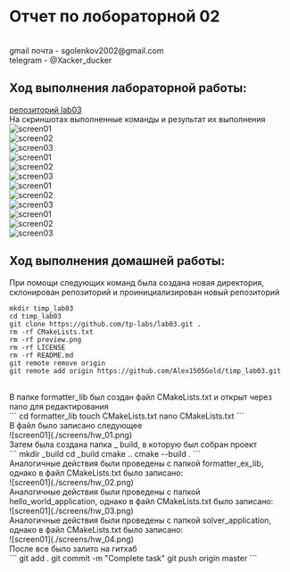 <h1>Отчет по лобораторной 02</h1>
</br>gmail почта - sgolenkov2002@gmail.com </br>
telegram - @Xacker_ducker

<h2>Ход выполнения лабораторной работы:</h2>

[репозиторий lab03](https://github.com/Alex1505Gold/lab03)</br>
На скриншотах выполненные команды и результат их выполнения
![screen01](./screens/screen01.png)</br>
![screen02](./screens/screen02.png)</br>
![screen03](./screens/screen03.png)</br>
![screen01](./screens/screen04.png)</br>
![screen02](./screens/screen05.png)</br>
![screen03](./screens/screen06.png)</br>
![screen01](./screens/screen07.png)</br>
![screen02](./screens/screen08.png)</br>
![screen03](./screens/screen09.png)</br>
![screen01](./screens/screen10.png)</br>
![screen02](./screens/screen11.png)</br>
![screen03](./screens/screen12.png)</br>

<h2>Ход выполнения домашней работы:</h2>

При помощи следующих команд была создана новая директория, склонирован репозиторий и проинициализирован новый репозиторий</br>
```
mkdir timp_lab03
cd timp_lab03
git clone https://github.com/tp-labs/lab03.git .
rm -rf CMakeLists.txt
rm -rf preview.png
rm -rf LICENSE
rm -rf README.md
git remote remove origin
git remote add origin https://github.com/Alex1505Gold/timp_lab03.git
```
</br>
В папке formatter_lib был создан файл CMakeLists.txt и открыт через nano для редактирования
</br>
```
cd formatter_lib
touch CMakeLists.txt
nano CMakeLists.txt
```
</br>
В файл было записано следующее</br>
![screen01](./screens/hw_01.png)</br>
Затем была создана папка _ build, в которую был собран проект</br>
```
mkdir _build
cd _build
cmake ..
cmake --build .
```
</br>
Аналогичные действия были проведены с папкой formatter_ex_lib, однако в файл CMakeLists.txt было записано:</br>
![screen01](./screens/hw_02.png)</br>
Аналогичные действия были проведены с папкой hello_world_application, однако в файл CMakeLists.txt было записано:</br>
![screen01](./screens/hw_03.png)</br>
Аналогичные действия были проведены с папкой solver_application, однако в файл CMakeLists.txt было записано:</br>
![screen01](./screens/hw_04.png)</br>
После все было залито на гитхаб</br>
```
git add .
git commit -m "Complete task"
git push origin master
```
